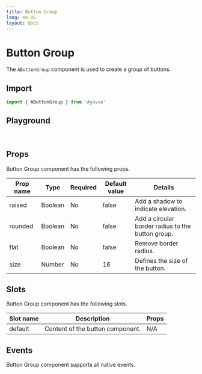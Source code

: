 ```yaml
---
title: Button Group
lang: en-US
layout: docs
---
```


<script setup lang="ts">
import { AButtonGroup, AButton} from '../../src/'
import { AButtonGroupMeta } from '../../src/components/AButtonGroup/AButtonGroup.meta'
import PG from '../../src/playground/PG.vue'
</script>

# Button Group

The <code>AButtonGroup</code> component is used to create a group of buttons.

## Import

```js
import { AButtonGroup } from 'Ayovue'
```

## Playground

<br/>

  <div>
    <PG :comp="AButtonGroup" :comp-meta="AButtonGroupMeta">
    <template #default="{vModels}">
      <AButtonGroup v-bind="vModels">
        <AButton>button 1</AButton>
        <AButton variant="secondary">button 2</AButton>
        <AButton variant="info">button 3</AButton>
        <AButton variant="warning">button 4</AButton>
        <AButton variant="danger">button 5</AButton>
      </AButtonGroup>
    </template>
    <template #code><span class="line"><span style="color:#89DDFF;">&lt;</span><span style="color:#FFCB6B;">AButton</span><span style="color:#89DDFF;">&gt;</span><span style="color:#A6ACCD;">button 1</span><span style="color:#89DDFF;">&lt;/</span><span style="color:#FFCB6B;">AButton</span><span style="color:#89DDFF;">&gt;</span></span>
<span class="line"><span style="color:#89DDFF;">&lt;</span><span style="color:#FFCB6B;">AButton</span><span style="color:#89DDFF;">&gt;</span><span style="color:#A6ACCD;">button 2</span><span style="color:#89DDFF;">&lt;/</span><span style="color:#FFCB6B;">AButton</span><span style="color:#89DDFF;">&gt;</span></span>
<span class="line"><span style="color:#89DDFF;">&lt;</span><span style="color:#FFCB6B;">AButton</span><span style="color:#89DDFF;">&gt;</span><span style="color:#A6ACCD;">button 3</span><span style="color:#89DDFF;">&lt;/</span><span style="color:#FFCB6B;">AButton</span><span style="color:#89DDFF;">&gt;</span></span>
<span class="line"><span style="color:#89DDFF;">&lt;</span><span style="color:#FFCB6B;">AButton</span><span style="color:#89DDFF;">&gt;</span><span style="color:#A6ACCD;">button 4</span><span style="color:#89DDFF;">&lt;/</span><span style="color:#FFCB6B;">AButton</span><span style="color:#89DDFF;">&gt;</span></span>
    </template>
    </PG>
  </div>

## Props

Button Group component has the following props.

| Prop name | Type    | Required | Default value | Details                                           |
| --------- | ------- | -------- | ------------- | ------------------------------------------------- |
| raised    | Boolean | No       | false         | Add a shadow to indicate elevation.               |
| rounded   | Boolean | No       | false         | Add a circular border radius to the button group. |
| flat      | Boolean | No       | false         | Remove border radius.                             |
| size      | Number  | No       | 16            | Defines the size of the button.                   |

## Slots

Button Group component has the following slots.

| Slot name | Description                      | Props |
| --------- | -------------------------------- | ----- |
| default   | Content of the button component. | N/A   |

## Events

Button Group component supports all native events.
